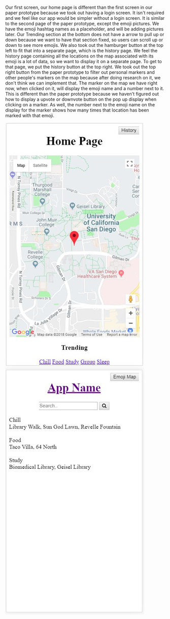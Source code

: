 












Our first screen, our home page is different than the first screen in our paper prototype because we took out having a login screen. It isn't required and we feel like our app would be simpler without a login screen. It is similar to the second page of the paper prototype, except the emoji pictures. We have the emoji hashtag names as a placeholder, and will be adding pictures later. Our Trending section at the bottom does not have a arrow to pull up or down because we want to have that section fixed, so users can scroll up or down to see more emojis. We also took out the hamburger button at the top left to fit that into a separate page, which is the history page. We feel the history page containing all the locations on the map associated with its emoji is a lot of data, so we want to display it on a separate page. To get to that page, we put the history button at the top right. We took out the top right button from the paper prototype to filter out personal markers and other people's markers on the map because after doing research on it, we don't think we can implement that. The marker on the map we have right now, when clicked on it, will display the emoji name and a number next to it. This is different than the paper prototype because we haven't figured out how to display a upvote or downvote button on the pop up display when clicking on a marker. As well, the number next to the emoji name on the display for the marker shows how many times that location has been marked with that emoji. 


![Page1](https://raw.githubusercontent.com/COGS-121/project/master/screen%20shots%20for%20Milestone3/Page1.JPG)
![Page1](https://raw.githubusercontent.com/COGS-121/project/master/screen%20shots%20for%20Milestone3/Page2.JPG)
